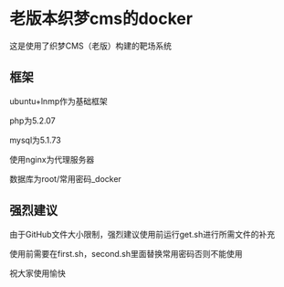 # 老版本织梦cms的docker
这是使用了织梦CMS（老版）构建的靶场系统
## 框架
ubuntu+lnmp作为基础框架

php为5.2.07

mysql为5.1.73

使用nginx为代理服务器

数据库为root/常用密码_docker

## 强烈建议
由于GitHub文件大小限制，强烈建议使用前运行get.sh进行所需文件的补充

使用前需要在first.sh，second.sh里面替换常用密码否则不能使用

祝大家使用愉快